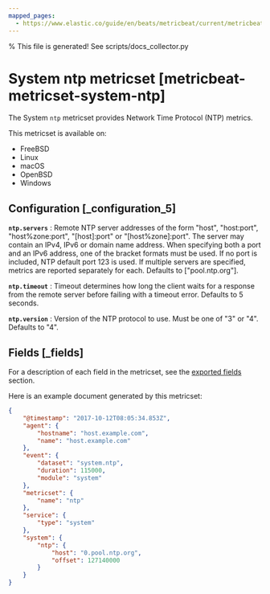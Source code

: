 ```yaml
---
mapped_pages:
  - https://www.elastic.co/guide/en/beats/metricbeat/current/metricbeat-metricset-system-ntp.html
---
```


% This file is generated! See scripts/docs_collector.py

# System ntp metricset [metricbeat-metricset-system-ntp]

The System `ntp` metricset provides Network Time Protocol (NTP) metrics.

This metricset is available on:

* FreeBSD
* Linux
* macOS
* OpenBSD
* Windows

## Configuration [_configuration_5]

**`ntp.servers`**
: Remote NTP server addresses of the form "host", "host:port", "host%zone:port", "[host]:port" or "[host%zone]:port". The server may contain an IPv4, IPv6 or domain name address. When specifying both a port and an IPv6 address, one of the bracket formats must be used. If no port is included, NTP default port 123 is used. If multiple servers are specified, metrics are reported separately for each. Defaults to ["pool.ntp.org"].

**`ntp.timeout`**
: Timeout determines how long the client waits for a response from the remote server before failing with a timeout error. Defaults to 5 seconds.

**`ntp.version`**
: Version of the NTP protocol to use. Must be one of "3" or "4". Defaults to "4".

## Fields [_fields]

For a description of each field in the metricset, see the [exported fields](/reference/metricbeat/exported-fields-system.md) section.

Here is an example document generated by this metricset:

```json
{
    "@timestamp": "2017-10-12T08:05:34.853Z",
    "agent": {
        "hostname": "host.example.com",
        "name": "host.example.com"
    },
    "event": {
        "dataset": "system.ntp",
        "duration": 115000,
        "module": "system"
    },
    "metricset": {
        "name": "ntp"
    },
    "service": {
        "type": "system"
    },
    "system": {
        "ntp": {
            "host": "0.pool.ntp.org",
            "offset": 127140000
        }
    }
}
```

